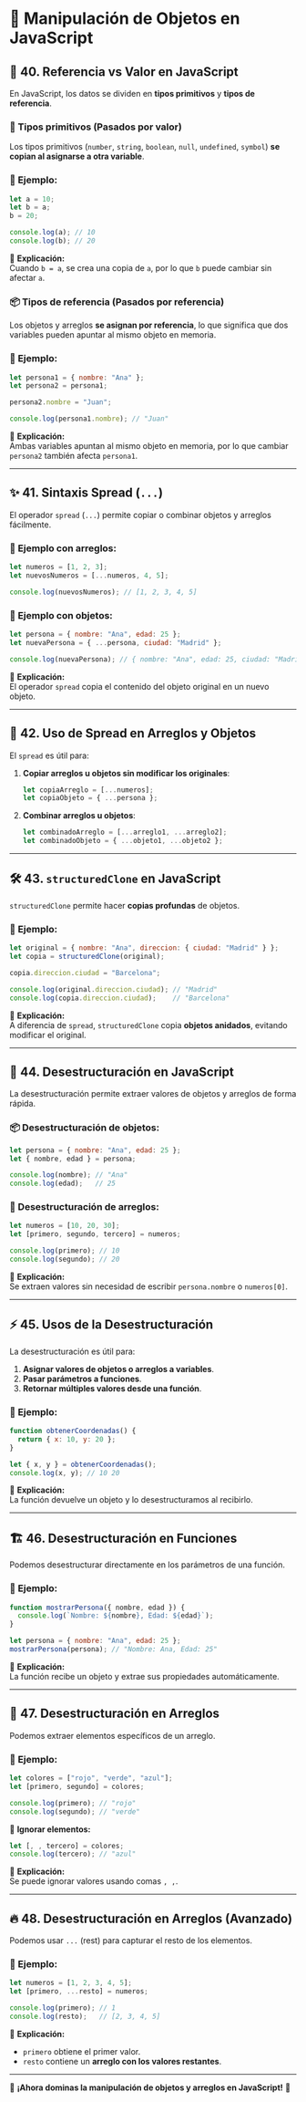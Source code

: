 # 📌 Manipulación de Objetos en JavaScript

## 🔄 40. Referencia vs Valor en JavaScript

En JavaScript, los datos se dividen en **tipos primitivos** y **tipos de referencia**.

### 🔢 Tipos primitivos (Pasados por valor)
Los tipos primitivos (`number`, `string`, `boolean`, `null`, `undefined`, `symbol`) **se copian al asignarse a otra variable**.

### 📌 Ejemplo:
```javascript
let a = 10;
let b = a;
b = 20;

console.log(a); // 10
console.log(b); // 20
```

📌 **Explicación:**  
Cuando `b = a`, se crea una copia de `a`, por lo que `b` puede cambiar sin afectar `a`.

### 📦 Tipos de referencia (Pasados por referencia)
Los objetos y arreglos **se asignan por referencia**, lo que significa que dos variables pueden apuntar al mismo objeto en memoria.

### 📌 Ejemplo:
```javascript
let persona1 = { nombre: "Ana" };
let persona2 = persona1;

persona2.nombre = "Juan";

console.log(persona1.nombre); // "Juan"
```

📌 **Explicación:**  
Ambas variables apuntan al mismo objeto en memoria, por lo que cambiar `persona2` también afecta `persona1`.

---

## ✨ 41. Sintaxis Spread (`...`)

El operador `spread` (`...`) permite copiar o combinar objetos y arreglos fácilmente.

### 📌 Ejemplo con arreglos:
```javascript
let numeros = [1, 2, 3];
let nuevosNumeros = [...numeros, 4, 5];

console.log(nuevosNumeros); // [1, 2, 3, 4, 5]
```

### 📌 Ejemplo con objetos:
```javascript
let persona = { nombre: "Ana", edad: 25 };
let nuevaPersona = { ...persona, ciudad: "Madrid" };

console.log(nuevaPersona); // { nombre: "Ana", edad: 25, ciudad: "Madrid" }
```

📌 **Explicación:**  
El operador `spread` copia el contenido del objeto original en un nuevo objeto.

---

## 🔄 42. Uso de Spread en Arreglos y Objetos

El `spread` es útil para:

1. **Copiar arreglos u objetos sin modificar los originales**:
   ```javascript
   let copiaArreglo = [...numeros];
   let copiaObjeto = { ...persona };
   ```

2. **Combinar arreglos u objetos**:
   ```javascript
   let combinadoArreglo = [...arreglo1, ...arreglo2];
   let combinadoObjeto = { ...objeto1, ...objeto2 };
   ```

---

## 🛠️ 43. `structuredClone` en JavaScript

`structuredClone` permite hacer **copias profundas** de objetos.

### 📌 Ejemplo:
```javascript
let original = { nombre: "Ana", direccion: { ciudad: "Madrid" } };
let copia = structuredClone(original);

copia.direccion.ciudad = "Barcelona";

console.log(original.direccion.ciudad); // "Madrid"
console.log(copia.direccion.ciudad);    // "Barcelona"
```

📌 **Explicación:**  
A diferencia de `spread`, `structuredClone` copia **objetos anidados**, evitando modificar el original.

---

## 🎯 44. Desestructuración en JavaScript

La desestructuración permite extraer valores de objetos y arreglos de forma rápida.

### 📦 Desestructuración de objetos:
```javascript
let persona = { nombre: "Ana", edad: 25 };
let { nombre, edad } = persona;

console.log(nombre); // "Ana"
console.log(edad);   // 25
```

### 📌 Desestructuración de arreglos:
```javascript
let numeros = [10, 20, 30];
let [primero, segundo, tercero] = numeros;

console.log(primero); // 10
console.log(segundo); // 20
```

📌 **Explicación:**  
Se extraen valores sin necesidad de escribir `persona.nombre` o `numeros[0]`.

---

## ⚡ 45. Usos de la Desestructuración

La desestructuración es útil para:

1. **Asignar valores de objetos o arreglos a variables**.
2. **Pasar parámetros a funciones**.
3. **Retornar múltiples valores desde una función**.

### 📌 Ejemplo:
```javascript
function obtenerCoordenadas() {
  return { x: 10, y: 20 };
}

let { x, y } = obtenerCoordenadas();
console.log(x, y); // 10 20
```

📌 **Explicación:**  
La función devuelve un objeto y lo desestructuramos al recibirlo.

---

## 🏗️ 46. Desestructuración en Funciones

Podemos desestructurar directamente en los parámetros de una función.

### 📌 Ejemplo:
```javascript
function mostrarPersona({ nombre, edad }) {
  console.log(`Nombre: ${nombre}, Edad: ${edad}`);
}

let persona = { nombre: "Ana", edad: 25 };
mostrarPersona(persona); // "Nombre: Ana, Edad: 25"
```

📌 **Explicación:**  
La función recibe un objeto y extrae sus propiedades automáticamente.

---

## 🔄 47. Desestructuración en Arreglos

Podemos extraer elementos específicos de un arreglo.

### 📌 Ejemplo:
```javascript
let colores = ["rojo", "verde", "azul"];
let [primero, segundo] = colores;

console.log(primero); // "rojo"
console.log(segundo); // "verde"
```

📌 **Ignorar elementos:**  
```javascript
let [, , tercero] = colores;
console.log(tercero); // "azul"
```

📌 **Explicación:**  
Se puede ignorar valores usando comas `, ,`.

---

## 🔥 48. Desestructuración en Arreglos (Avanzado)

Podemos usar `...` (rest) para capturar el resto de los elementos.

### 📌 Ejemplo:
```javascript
let numeros = [1, 2, 3, 4, 5];
let [primero, ...resto] = numeros;

console.log(primero); // 1
console.log(resto);   // [2, 3, 4, 5]
```

📌 **Explicación:**  
- `primero` obtiene el primer valor.
- `resto` contiene un **arreglo con los valores restantes**.

---

🎉 **¡Ahora dominas la manipulación de objetos y arreglos en JavaScript!** 🚀
